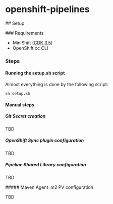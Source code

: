 # openshift-pipelines

## Setup

### Requirements

* MiniShift ([CDK 3.5](https://developers.redhat.com/products/cdk/overview))
* OpenShift oc CLI 

### Steps

#### Running the setup.sh script

Almost everything is done by the following script:

    sh setup.sh

#### Manual steps

#####  Git Secret creation

TBD

##### OpenShift Sync plugin configuration

TBD

##### Pipeline Shared Library configuration

TBD

##### Maven Agent .m2 PV configuration

TBD




